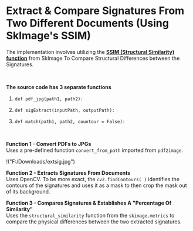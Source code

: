 
# Extract & Compare Signatures From Two Different Documents (Using SkImage's SSIM)

The implementation involves utilizing the [**SSIM (Structural Similarity) function**](https://scikit-image.org/docs/stable/auto_examples/transform/plot_ssim.html) from SkImage To Compare Structural Differences between the Signatures.

<br>

**The source code has 3 separate functions**

1.  `def pdf_jpg(path1, path2):`

2.  `def sigExtract(inputPath, outputPath):`

3.  `def match(path1, path2, countour = False):`
   
<br>

**Function 1 - Convert PDFs to JPGs**<br>
Uses a pre-defined function `convert_from_path` imported from `pdf2image`.  

!("F:/Downloads/extsig.jpg")

**Function 2 - Extracts Signatures From Documents**<br>
Uses OpenCV. To be more exact, the `cv2.findContours( )` identifies the contours of the signatures and uses it as a mask to then crop the mask out of its background. 

**Function 3 - Compares Signatures & Establishes A "Percentage Of Similarity"**<br>
Uses the `structural_similarity` function from the `skimage.metrics` to compare the physical differences between the two extracted signatures.